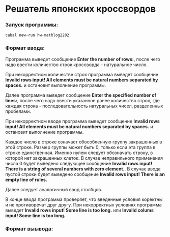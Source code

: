 # Решатель японских кроссвордов


### Запуск программы:

```Console
cabal new-run hw-mathlog2202
```

### Формат ввода:

Программа выведет сообщение **Enter the number of rows:**, после чего надо ввести количество строк кроссворда - натуральное число. 

При некорректном количестве строк программа выведет сообщение **Invalid rows input! All elements must be natural numbers separated by spaces.** и остановит выполнение программы.

Далее программа выведет сообщение **Enter the specified number of lines:**, после чего надо ввести указанное ранее количество строк, где каждая строка - последовательность натуральных чисел, разделенных пробелами.

При некорректном вводе программа выведет сообщение **Invalid rows input! All elements must be natural numbers separated by spaces.** и остановит выполнение программы.

Каждое число в строке означает обособленную группу закрашенных в этой строке. Размер группы может быть 0, только если эта группа в строке единственная. Именно нулем следует обозначать строку, в которой нет закрашенных клеток.
В случае неправильного применения числа 0 будет выведено следующее сообщение **Invalid rows input! There is a string of several numbers with zero element.**. В случае ввода пустой строки будет выведено сообщение **Invalid rows input! There is an empty line of rules.**


Далее следует аналогичный ввод столбцов.

В конце ввода программа проверяет, что введенные условия коректны и не противоречат друг другу. При некорректных условиях программа выведет **Invalid rows input! Some line is too long.** или **Invalid colums input! Some line is too long.**


### Формат выывода:




